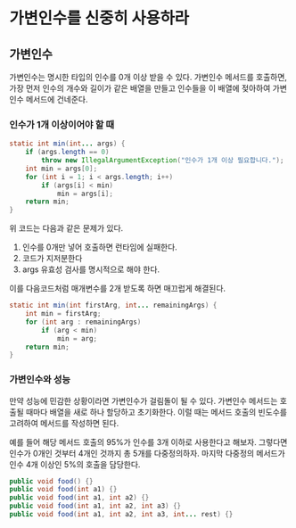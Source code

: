 # 가변인수를 신중히 사용하라
## 가변인수
   가변인수는 명시한 타입의 인수를 0개 이상 받을 수 있다. 가변인수 메서드를 호출하면, 가장 먼저 인수의 개수와 길이가 같은 배열을 만들고 인수들을 이 배열에 젖아하여 가변인수 메서드에 건네준다.
   
### 인수가 1개 이상이어야 할 때
~~~java
static int min(int... args) {
    if (args.length == 0)
        throw new IllegalArgumentException("인수가 1개 이상 필요합니다.");
    int min = args[0];
    for (int i = 1; i < args.length; i++)
        if (args[i] < min)
            min = args[i];
    return min;
}
~~~

위 코드는 다음과 같은 문제가 있다.
1. 인수를 0개만 넣어 호출하면 런타임에 실패한다.
2. 코드가 지저분한다
3. args 유효성 검사를 명시적으로 해야 한다.


이를 다음코드처럼 매개변수를 2개 받도록 하면 매끄럽게 해결된다. 
~~~java
static int min(int firstArg, int... remainingArgs) {
    int min = firstArg;
    for (int arg : remainingArgs)
        if (arg < min)
            min = arg;
    return min;
}
~~~

### 가변인수와 성능
만약 성능에 민감한 상황이라면 가변인수가 걸림돌이 될 수 있다. 가변인수 메서드는 호출될 때마다 배열을 새로 하나 할당하고 초기화한다. 이럴 때는 메서드 호출의 빈도수를 고려하여 
메서드를 작성하면 된다.

예를 들어 해당 메서드 호출의 95%가 인수를 3개 이하로 사용한다고 해보자. 그렇다면 인수가 0개인 것부터 4개인 것까지 총 5개를 다중정의하자. 마지막 다중정의 메서드가 인수 4개 이상인 5%의 호출을 담당한다.
~~~java
public void food() {}
public void food(int a1) {}
public void food(int a1, int a2) {}
public void food(int a1, int a2, int a3) {}
public void food(int a1, int a2, int a3, int... rest) {}
~~~